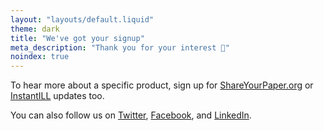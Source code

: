 ```yaml
---
layout: "layouts/default.liquid"
theme: dark
title: "We've got your signup"
meta_description: "Thank you for your interest 📨"
noindex: true
---
```


To hear more about a specific product, sign up for [ShareYourPaper.org](https://ShareYourPaper.org/updates) or [InstantILL](https://instantill.org/updates) updates too.

You can also follow us on [Twitter](https://twitter.com/{{site.twitter}}), [Facebook](https://www.facebook.com/{{site.facebook}}), and [LinkedIn](https://www.linkedin.com/company/{{site.linkedin}}).
